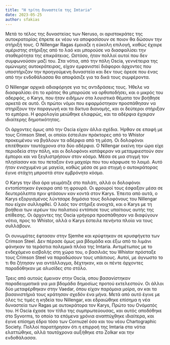 ```yaml
---
title: "Η τρίτη δυναστεία της Imtaria"
date: 2023-05-25
author: sfakias
---
```


Μετά το τέλος της δυναστείας των Neruso, οι αριστοκράτες της αυτοκρατορίας έπρεπε εκ νέου να αποφασίσουν σε ποιον θα δώσουν την στήριξή τους. O Nillengar Ragas έμοιαζε η εύκολη επιλογή, καθώς έχαιρε αμέριστης στήριξης από το λαό και μπορούσε να διασφαλίσει την σταθερότητα της επικράτειας. Ωστόσο, ήταν πολλοί αυτοί που δεν συμφωνούσαν μαζί του. Στα νότια, από την πόλη Οscia, γεννέτειρα της ομώνυμης αυτοκράτειρας, είχαν εμφανιστεί διάφοροι άρχοντες που υποστήριζαν την προηγούμενη δυναστεία και δεν τους άρεσε που ένας από την ενδοθάλασσα θα αποφάσιζε για τα δικά τους συμφέροντα.

O Nillengar αρχικά αδιαφόρησε για τις αντιδράσεις τους. Ήθελε να διασφαλίσει ότι το κράτος θα μπορούσε να ορθοποδήσει, και ο μικρός του αδερφός, o Karys, που ήταν ειδήμων στα λογιστικά θέματα τον βοήθησε αρκετά σε αυτό. Οι πρώτοι νόμοι που εφαρμόστηκαν προσπάθησαν να στηρίξουν την παραγωγή και τα δίκτυα διανομής, και οι δεύτεροι στήριξαν το εμπόριο. Η φορολογία μειώθηκε ελαφρώς, και τα αδέρφια έχαιραν ιδιαίτερης δημοτικότητας.  

Οι άρχοντες όμως από την Oscia είχαν άλλα σχέδια. Ήρθαν σε επαφή με τους Crimson Steel, οι οποίοι έστειλαν πράκτορες από το Whistor προκειμένου να βγάλουν τα αδέρφια από τη μέση. Οι δολοφόνοι επιτέθηκαν ταυτόχρονα στα δύο αδέρφια. Ο Nillengar εκείνη την ώρα είχε περιοδεία στην πόλη, και οι δολοφόνοι κατάφεραν να μεταμφιεστούν σαν έμποροι και να ξεγλιστρήσουν στον κόσμο. Μέσα σε μια στιγμή τον πλησίασαν και του πεταξαν ένα μαχαίρι που του κάρφωσε το λαιμό. Αυτό ήταν ενισχυμένο με μαγεία, καθώς μέσα σε μια στιγμή ο αυτοκράτορας έγινε στάχτη μπροστά στον εμβρόνητο κόσμο.  

Ο Karys την ίδια όρα γευμάτιζε στο παλάτι, αλλά οι δολοφόνοι εντοπίστηκαν έγκαιρα από τη φρουρά. Οι φρουροί τους έσφαξαν μέσα σε δευτερόλεπτα πριν φτάσουν καν κοντά στον Karys. Έπειτα από αυτά, ο Karys εξοργισμένος λύντσαρε δημόσια τους δολοφόνους του Nillengar που είχαν συλληφθεί. Ο λαός τον στήριξε ανοιχτά, και ο Karys με τη βοήθεια των ιερέων του παλατιού εντόπισε τους υπαίτιους αυτής της επίθεσης. Οι άρχοντες της Oscia γρήγορα προσπάθησαν να διαφύγουν νότια, προς το Whistor, αλλά ο Karys έστειλε πενήντα πλοία να τους συλλάβουν.  

Οι συνωμότες έφτασαν στην Sjemhe και κρύφτηκαν σε κρυσφήγετα των Crimson Steel. Δεν πέρασε όμως μια βδομάδα και έξω από το λιμάνι φάνηκαν τα τεράστια πολεμικά πλόια της Imtaria. Αντιμέτωπος με το ενδεχόμενο εισβολής στη χώρα του, ο βασιλιάς του Whistor πρόσταξε τους Crimson Steel να παραδώσουν τους υπάιτιους. Αυτοί, με άγνωστο το τι θα ζήτησαν για αντάλλαγμα, δέχτηκαν, και οι πέντε άρχοντες παραδόθηκαν με αλυσίδες στο στόλο.  

Τρεις από αυτούς έμειναν στην Oscia, οπου βασανίστηκαν παραδειγματικά για μια βδομάδα δημοσίως προτού εκτελεστούν. Οι άλλοι δύο μεταφέρθηκαν στην Vaedar, όπου είχαν παρόμοια μοίρα, αν και τα βασανιστήριά τους κράτησαν σχεδόν ένα μήνα. Μετά από αυτό έγινε με όλες τις τιμές η κηδεία του Nillengar, και εδραιώθηκε επίσημα η νέα δυναστεία των Ragas με αυτοκράτορα τον Karys, Πρώτο του Ονόματός του. Η Oscia έχασε τον τίτλο της συμπρωτεύουσας, και αυτός αποδόθηκε στο Syvorms, το οποίο τα επόμενα χρόνια αναπτύχθηκε ιδιαίτερα, και έγινε επίσημη έδρα τόσο των Cornuzel όσο και του νέου Chartographic Society. Πολλοί παρατήρησαν ότι η επιρροή της Imtaria στα νότια ελαττώθηκε, αλλά ταυτόχρονα αυξήθηκε στο Zolkar και την ενδοθάλασσα.

